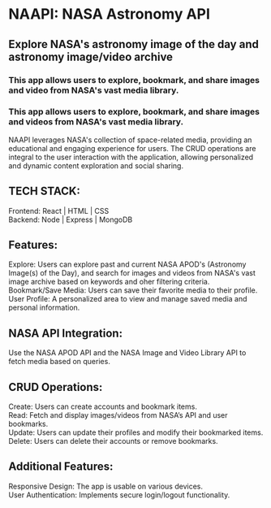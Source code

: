 # NAAPI: NASA Astronomy API
## Explore NASA's astronomy image of the day and astronomy image/video archive
### This app allows users to explore, bookmark, and share images and video from NASA's vast media library.

### This app allows users to explore, bookmark, and share images and videos from NASA's vast media library.

NAAPI leverages NASA's collection of space-related media, providing an educational and engaging experience for users. The CRUD operations are integral to the user interaction with the application, allowing personalized and dynamic content exploration and social sharing.

## TECH STACK:
Frontend: React | HTML | CSS
<br/>
Backend: Node | Express | MongoDB

## Features:
Explore: Users can explore past and current NASA APOD's (Astronomy Image(s) of the Day), and search for images and videos from NASA's vast image archive based on keywords and oher filtering criteria.
<br/>
Bookmark/Save Media: Users can save their favorite media to their profile.
<br/>
User Profile: A personalized area to view and manage saved media and personal information.

## NASA API Integration:
Use the NASA APOD API and the NASA Image and Video Library API to fetch media based on queries.

## CRUD Operations:
Create: Users can create accounts and bookmark items.
<br/>
Read: Fetch and display images/videos from NASA’s API and user bookmarks.
<br/>
Update: Users can update their profiles and modify their bookmarked items.
<br/>
Delete: Users can delete their accounts or remove bookmarks.

## Additional Features:
Responsive Design: The app is usable on various devices.
<br/>
User Authentication: Implements secure login/logout functionality.


